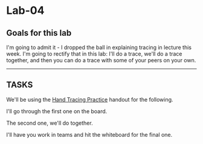# Lab-04

## Goals for this lab

I'm going to admit it - I dropped the ball in explaining tracing in lecture this week. I'm going to rectify that in this lab: I'll do a trace, we'll do a trace together, and then you can do a trace with some of your peers on your own.

---

## TASKS

We'll be using the [Hand Tracing Practice](https://github.com/MRU-CSIS-1501-201901-001/labs/blob/master/docs/lab.04.tracing.handout.md) handout for the following.

I'll go through the first one on the board.

The second one, we'll do together.

I'll have you work in teams and hit the whiteboard for the final one.
